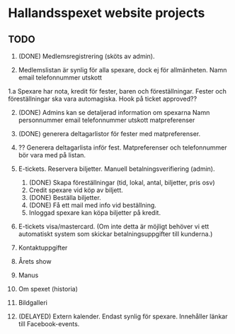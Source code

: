# Hallandsspexet website projects

## TODO

1. (DONE) Medlemsregistrering (sköts av admin).

2. Medlemslistan är synlig för alla spexare, dock ej för allmänheten.
   Namn
   email
   telefonnummer
   utskott

1.a Spexare har nota, kredit för fester, baren och föreställningar. Fester och
    föreställningar ska vara automagiska. Hook på ticket approved??

2. (DONE) Admins kan se detaljerad information om spexarna
   Namn
   personnummer
   email
   telefonnummer
   utskott
   matpreferenser

2. (DONE) generera deltagarlistor för fester med matpreferenser.

3. ?? Generera deltagarlista inför fest. Matpreferenser och telefonnummer bör vara
   med på listan.

5. E-tickets. Reservera biljetter. Manuell betalningsverifiering (admin).

   1. (DONE) Skapa föreställningar (tid, lokal, antal, biljetter, pris osv)
   2. Credit spexare vid köp av biljett.
   3. (DONE) Beställa biljetter.
   4. (DONE) Få ett mail med info vid beställning.
   5. Inloggad spexare kan köpa biljetter på kredit.

6. E-tickets visa/mastercard. (Om inte detta är möjligt behöver vi ett
   automatiskt system som skickar betalningsuppgifter till kunderna.)

7. Kontaktuppgifter

8. Årets show

9. Manus

10. Om spexet (historia)

11. Bildgalleri

4. (DELAYED) Extern kalender. Endast synlig för spexare. Innehåller länkar till
   Facebook-events.
